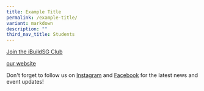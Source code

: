 ```yaml
---
title: Example Title
permalink: /example-title/
variant: markdown
description: ""
third_nav_title: Students
---
```

<a href="/">Join the iBuildSG Club</a>

<a href="/ibuildsg-club/home/">our website</a>

<p>Don't forget to follow us on <a href="/ibuildsgclub/">Instagram</a> and <a href="/ibuildsgclub.sg/">Facebook</a> for the latest news
and event updates!</p>